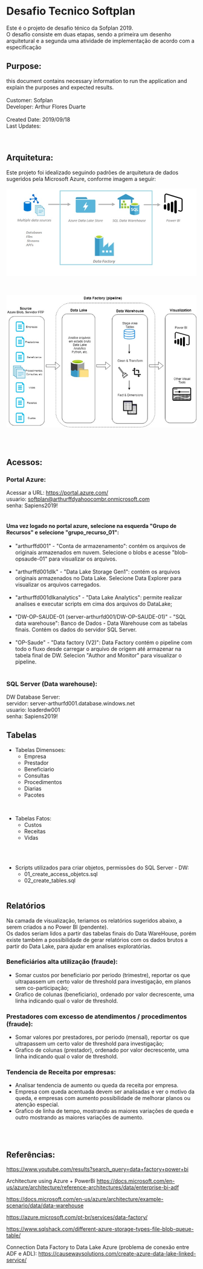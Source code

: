 # Desafio Tecnico Softplan
Este é o projeto de desafio ténico da Sofplan 2019.<br />
O desafio consiste em duas etapas, sendo a primeira um desenho arquitetural e a segunda uma atividade de implementação de acordo com a especificação <br />

## Purpose: 
  this document contains necessary information to run the application and explain the purposes and expected results.<br />
<br />
Customer: Sofplan <br />
Developer: Arthur Flores Duarte <br />
<br />
Created Date: 2019/09/18 <br />
Last Updates:  <br />
<br /><br />

## Arquitetura:
Este projeto foi idealizado seguindo padrões de arquitetura de dados sugeridos pela Microsoft Azure, conforme imagem a seguir:<br /><br />
![Data_Architecture_overview](Data_Architecture_overview.jpg?raw=true "GET")

<br /><br />
![Data_Architecture_process](Data_Architecture_process.jpg?raw=true "GET")

<br /><br />

## Acessos:

### Portal Azure:
Acessar a URL: https://portal.azure.com/ <br />
usuario: softplan@arthurffdyahoocombr.onmicrosoft.com  <br />
senha: Sapiens2019! <br /><br />

#### Uma vez logado no portal azure, selecione na esquerda "Grupo de Recursos" e selecione "grupo_recurso_01":
- "arthurffd001" - "Conta de armazenamento": contém os arquivos de originais armazenados em nuvem. Selecione o blobs e acesse "blob-opsaude-01" para visualizar os arquivos. <br /><br />
- "arthurffd001dlk" - "Data Lake Storage Gen1": contém os arquivos originais armazenados no Data Lake. Selecione Data Explorer para visualizar os arquivos carregados. <br /><br />
- "arthurffd001dlkanalytics" - "Data Lake Analytics": permite realizar analises e executar scripts em cima dos arquivos do DataLake; <br /><br />
- "DW-OP-SAUDE-01 (server-arthurfd001/DW-OP-SAUDE-01)" - "SQL data warehouse": Banco de Dados - Data Warehouse com as tabelas finais. Contém os dados do servidor SQL Server. <br /><br />
- "OP-Saude" - "Data factory (V2)": Data Factory contém o pipeline com todo o fluxo desde carregar o arquivo de origem até armazenar na tabela final de DW. Selecion "Author and Monitor" para visualizar o pipeline. <br /><br />


### SQL Server (Data warehouse):
DW Database Server:<br />
servidor: server-arthurfd001.database.windows.net<br />
usuario: loaderdw001 <br />
senha:  Sapiens2019! <br />


## Tabelas
- Tabelas Dimensoes:<br />
	- Empresa
	- Prestador
	- Beneficiario
	- Consultas
	- Procedimentos
	- Diarias
	- Pacotes
	
 <br />
 
- Tabelas Fatos:
	- Custos
	- Receitas
	- Vidas

<br /><br />
- Scripts utilizados para criar objetos, permissões do SQL Server - DW:
	- 01_create_access_objetcs.sql
	- 02_create_tables.sql
<br /><br />

## Relatórios
Na camada de visualização, teriamos os relatórios sugeridos abaixo, a serem criados a no Power BI (pendente).<br />
Os dados seriam lidos a partir das tabelas finais do Data WareHouse, porém existe também a possibilidade de gerar relatórios com os dados brutos a partir do Data Lake, para ajudar em analises exploratórias.<br />

### Beneficiários alta utilização (fraude):
- Somar custos por beneficiario por periodo (trimestre), reportar os que ultrapassem um certo valor de threshold para investigação, em planos sem co-participação;
- Grafico de colunas (beneficiario), ordenado por valor decrescente, uma linha indicando qual o valor de threshold. 

### Prestadores com excesso de atendimentos / procedimentos (fraude):
- Somar valores por prestadores, por periodo (mensal), reportar os que ultrapassem um certo valor de threshold para investigação;
- Grafico de colunas (prestador), ordenado por valor decrescente, uma linha indicando qual o valor de threshold.

### Tendencia de Receita por empresas:
- Analisar tendencia de aumento ou queda da receita por empresa. 
- Empresa com queda acentuada devem ser analisadas e ver o motivo da queda, e empresas com aumento possibilidade de melhorar planos ou atenção especial.
- Grafico de linha de tempo, mostrando as maiores variações de queda e outro mostrando as maiores variações de aumento.

<br /><br />
## Referências:
https://www.youtube.com/results?search_query=data+factory+power+bi

Architecture using Azure + PowerBi
https://docs.microsoft.com/en-us/azure/architecture/reference-architectures/data/enterprise-bi-adf

https://docs.microsoft.com/en-us/azure/architecture/example-scenario/data/data-warehouse

https://azure.microsoft.com/pt-br/services/data-factory/

https://www.sqlshack.com/different-azure-storage-types-file-blob-queue-table/

Connection Data Factory to Data Lake Azure (problema de conexão entre ADF e ADL):
https://causewaysolutions.com/create-azure-data-lake-linked-service/
